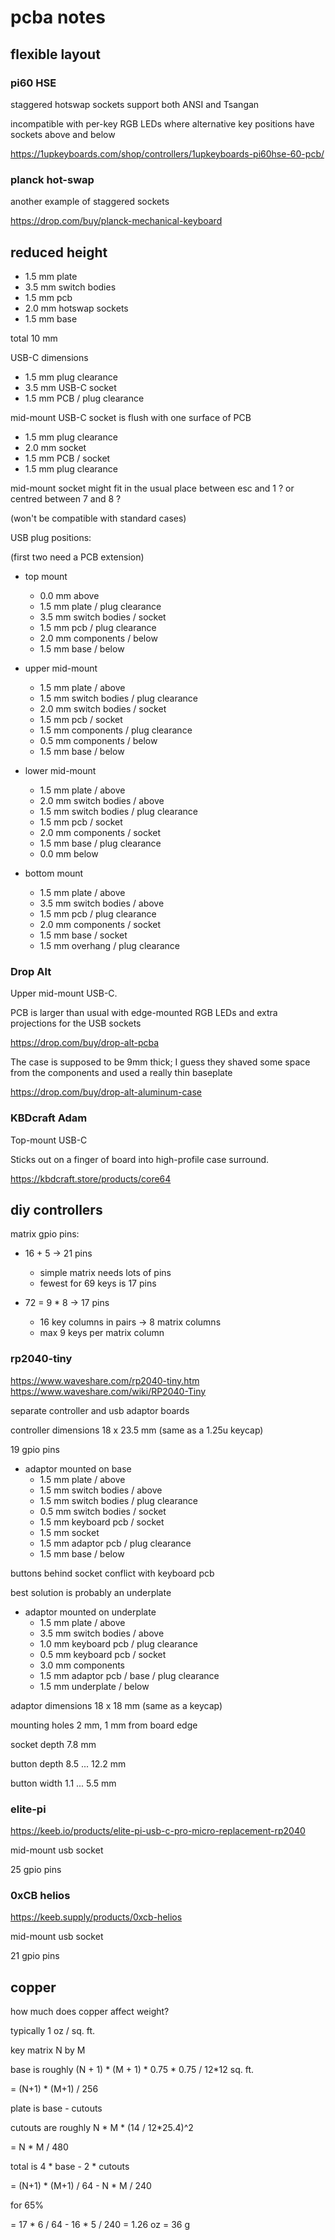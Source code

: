 pcba notes
==========


flexible layout
---------------

### pi60 HSE

staggered hotswap sockets support both ANSI and Tsangan

incompatible with per-key RGB LEDs where alternative key positions
have sockets above and below

https://1upkeyboards.com/shop/controllers/1upkeyboards-pi60hse-60-pcb/

### planck hot-swap

another example of staggered sockets

https://drop.com/buy/planck-mechanical-keyboard


reduced height
--------------

  * 1.5 mm plate
  * 3.5 mm switch bodies
  * 1.5 mm pcb
  * 2.0 mm hotswap sockets
  * 1.5 mm base

total 10 mm

USB-C dimensions

  * 1.5 mm plug clearance
  * 3.5 mm USB-C socket
  * 1.5 mm PCB / plug clearance

mid-mount USB-C socket is flush with one surface of PCB

  * 1.5 mm plug clearance
  * 2.0 mm socket
  * 1.5 mm PCB / socket
  * 1.5 mm plug clearance

mid-mount socket might fit in the usual place between esc and 1 ?
or centred between 7 and 8 ?

(won't be compatible with standard cases)

USB plug positions:

(first two need a PCB extension)

  * top mount
      - 0.0 mm above
      - 1.5 mm plate / plug clearance
      - 3.5 mm switch bodies / socket
      - 1.5 mm pcb / plug clearance
      - 2.0 mm components / below
      - 1.5 mm base / below

  * upper mid-mount
      - 1.5 mm plate / above
      - 1.5 mm switch bodies / plug clearance
      - 2.0 mm switch bodies / socket
      - 1.5 mm pcb / socket
      - 1.5 mm components / plug clearance
      - 0.5 mm components / below
      - 1.5 mm base / below

  * lower mid-mount
      - 1.5 mm plate / above
      - 2.0 mm switch bodies / above
      - 1.5 mm switch bodies / plug clearance
      - 1.5 mm pcb / socket
      - 2.0 mm components / socket
      - 1.5 mm base / plug clearance
      - 0.0 mm below

  * bottom mount
      - 1.5 mm plate / above
      - 3.5 mm switch bodies / above
      - 1.5 mm pcb / plug clearance
      - 2.0 mm components / socket
      - 1.5 mm base / socket
      - 1.5 mm overhang / plug clearance

### Drop Alt

Upper mid-mount USB-C.

PCB is larger than usual with edge-mounted RGB LEDs
and extra projections for the USB sockets

https://drop.com/buy/drop-alt-pcba

The case is supposed to be 9mm thick; I guess they shaved some space
from the components and used a really thin baseplate

https://drop.com/buy/drop-alt-aluminum-case

### KBDcraft Adam

Top-mount USB-C

Sticks out on a finger of board into high-profile case surround.

https://kbdcraft.store/products/core64


diy controllers
---------------

matrix gpio pins:

  - 16 + 5 -> 21 pins
      * simple matrix needs lots of pins
      * fewest for 69 keys is 17 pins

  - 72 = 9 * 8 -> 17 pins
      * 16 key columns in pairs -> 8 matrix columns
      * max 9 keys per matrix column


### rp2040-tiny

https://www.waveshare.com/rp2040-tiny.htm
https://www.waveshare.com/wiki/RP2040-Tiny

separate controller and usb adaptor boards

controller dimensions 18 x 23.5 mm (same as a 1.25u keycap)

19 gpio pins

  * adaptor mounted on base
      - 1.5 mm plate / above
      - 1.5 mm switch bodies / above
      - 1.5 mm switch bodies / plug clearance
      - 0.5 mm switch bodies / socket
      - 1.5 mm keyboard pcb / socket
      - 1.5 mm socket
      - 1.5 mm adaptor pcb / plug clearance
      - 1.5 mm base / below

buttons behind socket conflict with keyboard pcb

best solution is probably an underplate

  * adaptor mounted on underplate
      - 1.5 mm plate / above
      - 3.5 mm switch bodies / above
      - 1.0 mm keyboard pcb / plug clearance
      - 0.5 mm keyboard pcb / socket
      - 3.0 mm components
      - 1.5 mm adaptor pcb / base / plug clearance
      - 1.5 mm underplate / below

adaptor dimensions 18 x 18 mm (same as a keycap)

mounting holes 2 mm, 1 mm from board edge

socket depth 7.8 mm

button depth 8.5 ... 12.2 mm

button width 1.1 ... 5.5 mm


### elite-pi

https://keeb.io/products/elite-pi-usb-c-pro-micro-replacement-rp2040

mid-mount usb socket

25 gpio pins

### 0xCB helios

https://keeb.supply/products/0xcb-helios

mid-mount usb socket

21 gpio pins


copper
------

how much does copper affect weight?

typically 1 oz / sq. ft.

key matrix N by M

base is roughly (N + 1) * (M + 1) * 0.75 * 0.75 / 12*12 sq. ft.

= (N+1) * (M+1) / 256

plate is base - cutouts

cutouts are roughly N * M * (14 / 12*25.4)^2

= N * M / 480

total is 4 * base - 2 * cutouts

= (N+1) * (M+1) / 64 - N * M / 240

for 65%

= 17 * 6 / 64 - 16 * 5 / 240 = 1.26 oz = 36 g
